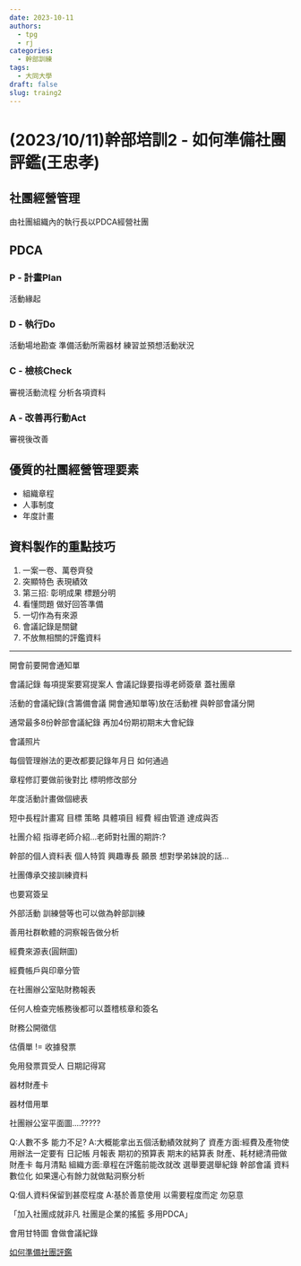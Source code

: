 ```yaml
---
date: 2023-10-11
authors:
  - tpg
  - rj
categories:
  - 幹部訓練
tags:
  - 大同大學
draft: false
slug: traing2
---
```

# (2023/10/11)幹部培訓2 - 如何準備社團評鑑(王忠孝)
<!-- more -->
## 社團經營管理

由社團組織內的執行長以PDCA經營社團

## PDCA

### P - 計畫Plan

活動緣起

### D - 執行Do

活動場地勘查 準備活動所需器材 練習並預想活動狀況

### C - 檢核Check

審視活動流程 分析各項資料

### A - 改善再行動Act

審視後改善

## 優質的社團經營管理要素

* 組織章程
* 人事制度
* 年度計畫

## 資料製作的重點技巧

1. 一案一卷、萬卷齊發
2. 突顯特色 表現績效
3. 第三招: 彰明成果 標題分明
4. 看懂問題 做好回答準備
5. 一切作為有來源
6. 會議記錄是關鍵
7. 不放無相關的評鑑資料

---

開會前要開會通知單

會議記錄 每項提案要寫提案人
會議記錄要指導老師簽章 蓋社團章

活動的會議紀錄(含籌備會議 開會通知單等)放在活動裡 與幹部會議分開

通常最多8份幹部會議紀錄 再加4份期初期末大會紀錄

會議照片

每個管理辦法的更改都要記錄年月日 如何通過

章程修訂要做前後對比 標明修改部分

年度活動計畫做個總表

短中長程計畫寫 目標 策略 具體項目 經費 經由管道 達成與否

社團介紹 指導老師介紹...老師對社團的期許:?

幹部的個人資料表 個人特質 興趣專長 願景 想對學弟妹說的話...

社團傳承交接訓練資料

也要寫簽呈

外部活動 訓練營等也可以做為幹部訓練

善用社群軟體的洞察報告做分析

經費來源表(圓餅圖)

經費帳戶與印章分管

在社團辦公室貼財務報表

任何人檢查完帳務後都可以蓋稽核章和簽名

財務公開徵信

估價單 != 收據發票

免用發票買受人 日期記得寫

器材財產卡

器材借用單

社團辦公室平面圖....?????

Q:人數不多 能力不足?
A:大概能拿出五個活動績效就夠了 資產方面:經費及產物使用辦法一定要有 日記帳 月報表 期初的預算表 期末的結算表 財產、耗材總清冊做財產卡 每月清點 組織方面:章程在評鑑前能改就改 選舉要選舉紀錄 幹部會議 資料數位化 如果還心有餘力就做點洞察分析

Q:個人資料保留到甚麼程度
A:基於善意使用 以需要程度而定 勿惡意

「加入社團成就非凡 社團是企業的搖籃 多用PDCA」

會用甘特圖 會做會議紀錄

[如何準備社團評鑑](https://docs.google.com/document/d/1ikgPl8sLz6ou_-vVJ1LTkkM9P7ovWZkDym7YYya2BpA/edit)

